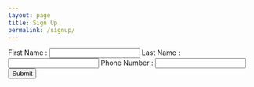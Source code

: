```yaml
---
layout: page
title: Sign Up
permalink: /signup/
---
```


<form action="https://plib7qyexhoeljo2j6oye4e6oa0eyldb.lambda-url.us-east-1.on.aws/" method="POST">

<label>
First Name : <input type="text" name="firstName" id="firstName"/>
</label>

<label>
Last Name : <input type="text" name="lastName" id="lastName"/>
</label>

<label>
Phone Number : <input type="text" name="phoneNumber" id="phoneNumber"/>
</label>

<input type="submit"/>
</form>
